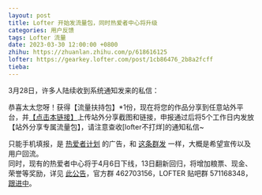 ```yaml
---
layout: post
title: Lofter 开始发流量包，同时热爱者中心将升级
categories: 用户反馈
tags: Lofter 流量
date: 2023-03-30 12:00:00 +0800
zhihu: https://zhuanlan.zhihu.com/p/618616125
lofter: https://gearkey.lofter.com/post/1cb86476_2b8a2fcff
tieba: 
---
```


3月28日，许多人陆续收到系统通知发来的私信：

恭喜太太您呀！获得【流量扶持包】*1份，现在将您的作品分享到任意站外平台，并[【点击本链接】](https://www.lofter.com/front/homesite/grain-officer/declare)上传站外分享截图和链接，申报通过后将5个工作日内发放【站外分享专属流量包】，请注意查收\[lofter不打烊\]的通知私信~

只能手机填报，是 [热爱者计划](https://loftertop.lofter.com/) 的广告，和 [这条群发](https://tieba.baidu.com/p/8333869510) 一样，大概是希望宣传以及用户回流。  
同时，现有的热爱者中心将于4月6日下线，13日翻新回归，将增加粮票、现金、荣誉等奖励，详见 [此公告](https://loftertop.lofter.com/post/76b61315_2b8a263b1)，官方群 462703156，LOFTER 贴吧群 571168348，[跟进中](https://tieba.baidu.com/f?kw=lofter)。